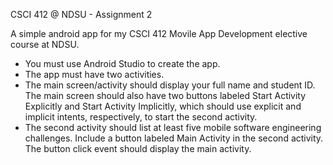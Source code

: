 CSCI 412 @ NDSU - Assignment 2

A simple android app for my CSCI 412 Movile App Development elective course at NDSU.


* You must use Android Studio to create the app.
* The app must have two activities. 
* The main screen/activity should display your full name and student ID. The main screen should also have two buttons labeled Start Activity Explicitly and Start Activity Implicitly, which should use explicit and implicit intents, respectively, to start the second activity. 
* The second activity should list at least five mobile software engineering challenges. Include a button labeled Main Activity in the second activity. The button click event should display the main activity. 
